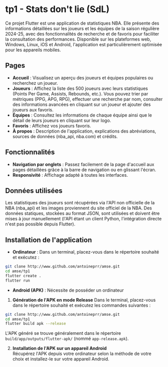 # tp1 - Stats don't lie (SdL)

Ce projet Flutter est une application de statistiques NBA. Elle présente des informations détaillées sur les joueurs et les équipes de la saison régulière 2024-25, avec des fonctionnalités de recherche et de favoris pour faciliter la consultation des performances. Disponible sur les plateformes web, Windows, Linux, iOS et Android, l'application est particulièrement optimisée pour les appareils mobiles.

## Pages

- **Accueil** : Visualisez un aperçu des joueurs et équipes populaires ou recherchez un joueur.
- **Joueurs** : Affichez la liste des 500 joueurs avec leurs statistiques (Points Per Game, Assists, Rebounds, etc.). Vous pouvez trier par métriques (PPG, APG, RPG), effectuer une recherche par nom, consulter des informations avancées en cliquant sur un joueur et ajouter des joueurs aux favoris.
- **Équipes** : Consultez les informations de chaque équipe ainsi que le détail de leurs joueurs en cliquant sur leur logo.
- **Favoris** : Affichez vos joueurs favoris.
- **À propos** : Description de l'application, explications des abréviations, sources de données (nba_api, nba.com) et crédits.

## Fonctionnalités

- **Navigation par onglets** : Passez facilement de la page d'accueil aux pages détaillées grâce à la barre de navigation ou en glissant l'écran.
- **Responsivité** : Affichage adapté à toutes les interfaces.

## Données utilisées

Les statistiques des joueurs sont récupérées via l'API non officielle de la NBA (nba_api) et les images proviennent du site officiel de la NBA. Des données statiques, stockées au format JSON, sont utilisées et doivent être mises à jour manuellement (l'API étant un client Python, l'intégration directe n'est pas possible depuis Flutter).

## Installation de l'application

- **Ordinateur** : Dans un terminal, placez-vous dans le répertoire souhaité et exécutez :

```sh
git clone http://www.github.com/antoineprr/amse.git
cd amse/tp1
flutter create .
flutter run
```

- **Android (APK)** : Nécessite de posséder un ordinateur

1. **Génération de l'APK en mode Release**
Dans le terminal, placez-vous dans le répertoire souhaité et exécutez les commandes suivantes :
```sh
git clone http://www.github.com/antoineprr/amse.git
cd amse/tp1
flutter build apk --release
```
L'APK généré se trouve généralement dans le répertoire `build/app/outputs/flutter-apk/` (nommé `app-release.apk`).

2. **Installation de l'APK sur un appareil Android**  
Récupérez l'APK depuis votre ordinateur selon la méthode de votre choix et installez-le sur votre appareil Android.